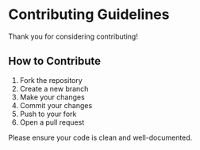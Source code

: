 # Contributing Guidelines

Thank you for considering contributing!

## How to Contribute

1. Fork the repository
2. Create a new branch
3. Make your changes
4. Commit your changes
5. Push to your fork
6. Open a pull request

Please ensure your code is clean and well-documented.
